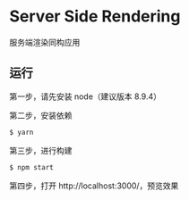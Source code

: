 # Server Side Rendering

服务端渲染同构应用

## 运行

第一步，请先安装 node（建议版本 8.9.4）

第二步，安装依赖

```bash
$ yarn
```

第三步，进行构建

```bash
$ npm start
```

第四步，打开 http://localhost:3000/，预览效果
